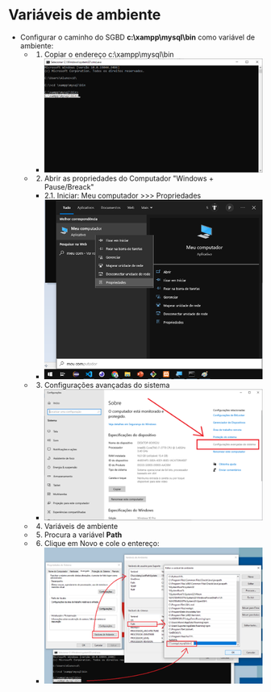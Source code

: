 # Variáveis de ambiente
- Configurar o caminho do SGBD <b>c:\xampp\mysql\bin</b> como variável de ambiente:
    - 1. Copiar o endereço c:\xampp\mysql\bin
        - <img src="cmd.png">
    - 2. Abrir as propriedades do Computador "Windows + Pause/Breack"
        - 2.1. Iniciar: Meu computador >>> Propriedades
        - <img src="menu_iniciar.png">
    - 3. Configurações avançadas do sistema
        - <img src="configuracoes.png">
    - 4. Variáveis de ambiente
    - 5. Procura a variável <b>Path</b>
    - 6. Clique em Novo e cole o entereço:
        - <img src="variaveis_ambiente.png">